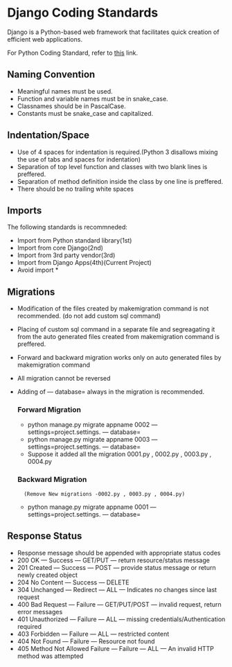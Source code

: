 
# Django Coding Standards

Django is a Python-based web framework that facilitates quick creation of efficient web applications. 

For Python Coding Standard, refer to [this](PythonCodingStandards.md) link.



## Naming Convention
- Meaningful names must be used.
- Function and variable names must be in snake_case.
- Classnames should be in PascalCase.
- Constants must be snake_case and capitalized.

## Indentation/Space

- Use of 4 spaces for indentation is required.(Python 3 disallows mixing the use of tabs and spaces for indentation)
- Separation of top level function and classes with two blank lines is preffered.
- Separation of method definition inside the class by one line is preffered.
- There should be no trailing white spaces

## Imports

The following standards is recommneded:

- Import from Python standard library(1st)
- Import from core Django(2nd)
- Import from 3rd party vendor(3rd)
- Import from Django Apps(4th)(Current Project)
- Avoid import *

## Migrations

- Modification of the files created by makemigration command is not recommended. (do not add custom sql command)
- Placing of  custom sql command in a separate file and segreagating it from the auto generated files created from makemigration command is preffered.
- Forward and backward migration works only on auto generated files by makemigration command
- All migration cannot be reversed
- Adding of  — database=<dbConfigName> always in the migration is recommended.

    ### Forward Migration
    - python manage.py migrate appname 0002 — settings=project.settings.<Env> — database=<dbConfigName>
    - python manage.py migrate appname 0003 — settings=project.settings.<Env> — database=<dbConfigName>
    - Suppose it added all the migration 0001.py , 0002.py , 0003.py , 0004.py

    ### Backward Migration
        (Remove New migrations -0002.py , 0003.py , 0004.py)
    - python manage.py migrate appname 0001 — settings=project.settings.<Env> — database=<dbConfigName>

## Response Status

- Response message should be appended with appropriate status codes
- 200 OK — Success — GET/PUT — return resource/status message
- 201 Created — Success — POST — provide status message or return newly created object
- 204 No Content — Success — DELETE
- 304 Unchanged — Redirect — ALL — Indicates no changes since last request
- 400 Bad Request — Failure — GET/PUT/POST — invalid request, return error messages
- 401 Unauthorized — Failure — ALL — missing credentials/Authentication required
- 403 Forbidden — Failure — ALL — restricted content
- 404 Not Found — Failure — Resource not found
- 405 Method Not Allowed Failure — Failure — ALL — An invalid HTTP method was attempted